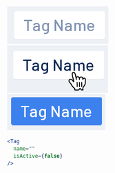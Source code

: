 <div class="examples">
  <div class="example">
    <a href="public/images/components/Tag/1.png">
      <img src="public/images/components/Tag/1.png" alt="Tag 1" />
    </a>
  </div>
  <div class="example">
    <a href="public/images/components/Tag/2.png">
      <img src="public/images/components/Tag/2.png" alt="Tag 2" />
    </a>
  </div>
  <div class="example">
    <a href="public/images/components/Tag/3.png">
      <img src="public/images/components/Tag/3.png" alt="Tag 3" />
    </a>
  </div>
</div>

```jsx
<Tag
  name=""
  isActive={false}
/>
```
